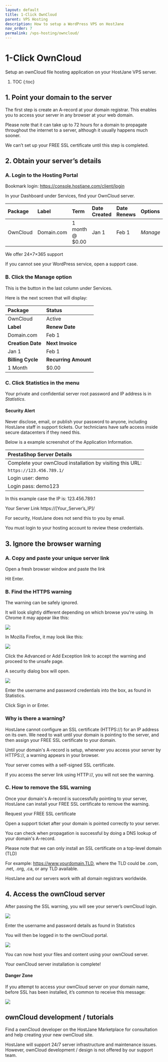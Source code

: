 ```yaml
---
layout: default
title: 1-Click OwnCloud
parent: VPS Hosting
description: How to setup a WordPress VPS on HostJane
nav_order: 7
permalink: /vps-hosting/owncloud/
---
```


# 1-Click OwnCloud

Setup an ownCloud file hosting application on your HostJane VPS server.

1. TOC
{:toc}

## 1. Point your domain to the server

The first step is create an A-record at your domain registrar.
This enables you to access your server in any browser at your web domain.

<span class="blue">Please note that it can take up to 72 hours for a domain to propagate throughout the internet to a server, although it usually happens much sooner.</span>

We can’t set up your FREE SSL certificate until this step is completed.

## 2. Obtain your server’s details

### A. Login to the Hosting Portal

Bookmark login: https://console.hostjane.com/client/login

In your Dashboard under Services, find your OwnCloud server.

| Package | Label | Term  | Date Created | Date Renews | Options |
|:-------|:----------|:------|:----------|:------|:------|
| OwnCloud | Domain.com | 1 month @ $0.00 | Jan 1 | Feb 1 |*Manage* |

We offer 24×7×365 support

If you cannot see your WordPress service, open a support case.

### B. Click the Manage option

This is the button in the last column under Services.

Here is the next screen that will display: 

| Package | Status|
|:-------|:----------|
| OwnCloud | Active|
| **Label** | **Renew Date**|
| Domain.com | Feb 1 |
| **Creation Date** | **Next Invoice**|
| Jan 1 | Feb 1 |
| **Billing Cycle** | **Recurring Amount**|
| 1 Month | $0.00 |

### C. Click Statistics in the menu

Your private and confidential server root password and IP address is in *Statistics*.

#### Security Alert

<span class="green">Never disclose, email, or publish your password to anyone, including HostJane staff in support tickets. Our technicians have safe access inside secure datacenters if they need this.</span>

Below is a example screenshot of the Application Information.

| PrestaShop Server Details|
|:-------|
| Complete your ownCloud installation by visiting this URL: |
| `https://123.456.789.1/` |
| Login user: demo |
| Login pass: demo123 |

In this example case the IP is: 123.456.789.1

Your Server Link
https://[Your_Server’s_IP]/

For security, HostJane does not send this to you by email.

You must login to your hosting account to review these credentials.

## 3. Ignore the browser warning

### A. Copy and paste your unique server link 

Open a fresh browser window and paste the link

Hit Enter.

### B. Find the HTTPS warning

The warning can be safely ignored.

It will look slightly different depending on which browse you're using. In Chrome it may appear like this:

![](/assets/hosting/ssl-warning-janevps-chrome.jpeg)

In Mozilla Firefox, it may look like this:

![](/assets/hosting/ssl-warning-janevps-2.jpeg)

Click the Advanced or Add Exception link to accept the warning and proceed to the unsafe page.

A security dialog box will open.

![](/assets/hosting/login-to-HTTPS-server.png)

Enter the username and password credentials into the box, as found in Statistics.

Click Sign in or Enter.

### Why is there a warning?

HostJane cannot configure an SSL certificate (HTTPS://) for an IP address on its own. We need to wait until your domain is pointing to the server, and then assign your FREE SSL certificate to your domain.

<span class="green"> Until your domain's A-record is setup, whenever you access your server by HTTPS://, a warning appears in your browser.</span>

Your server comes with a self-signed SSL certificate.

If you access the server link using HTTP://, you will not see the warning. 

### C. How to remove the SSL warning

Once your domain's A-record is successfully pointing to your server, HostJane can install your FREE SSL certificate to remove the warning.

Request your FREE SSL certificate

Open a support ticket after your domain is pointed correctly to your server.

You can check when propagation is successful by doing a DNS lookup of your domain's A-record.

Please note that we can only install an SSL certificate on a top-level domain (TLD)

For example: https://www.yourdomain.TLD, where the TLD could be .com, .net, .org, .ca, or any TLD available.

HostJane and our servers work with all domain registrars worldwide.

## 4. Access the ownCloud server

After passing the SSL warning, you will see your server’s ownCloud login.

![](/assets/hosting/owncloud-login.png)

Enter the username and password details as found in Statistics

You will then be logged in to the ownCloud portal.

![](/assets/hosting/owncloud-logged-in.png)

You can now host your files and content using your ownCloud server.

Your ownCloud server installation is complete!

#### Danger Zone

<span class="red">If you attempt to access your ownCloud server on your domain name, before SSL has been installed, it’s common to receive this message:</span>

![](/assets/hosting/owncloud-untrusted-domain.png)

## ownCloud development / tutorials

Find a ownCloud developer on the HostJane Marketplace for consultation and help creating your new ownCloud site.

HostJane will support 24/7 server infrastructure and maintenance issues. However, ownCloud development / design is not offered by our support team.